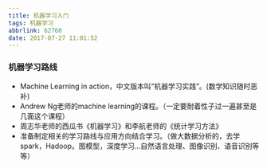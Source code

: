 ```yaml
---
title: 机器学习入门
tags: 机器学习
abbrlink: 62760
date: 2017-07-27 11:01:52
---
```


### 机器学习路线
- Machine Learning in action，中文版本叫“机器学习实践”。(数学知识随时恶补)
- Andrew Ng老师的machine learning的课程。（一定要耐着性子过一遍甚至是几面这个课程）
- 周志华老师的西瓜书《机器学习》和李航老师的《统计学习方法》
- 准备制定相关的学习路线与应用方向结合学习。（做大数据分析的，去学spark，Hadoop。图模型，深度学习…自然语言处理、图像识别、语音识别等等）